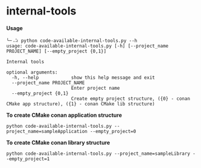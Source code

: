 # internal-tools

#### Usage
```[bash]
╰─⠠⠵ python code-available-internal-tools.py --h
usage: code-available-internal-tools.py [-h] [--project_name PROJECT_NAME] [--empty_project {0,1}]

Internal tools

optional arguments:
  -h, --help            show this help message and exit
  --project_name PROJECT_NAME
                        Enter project name
  --empty_project {0,1}
                        Create empty project structure, ({0} - conan CMake app structure), ({1} - conan CMake lib structure)
```

**To create CMake conan application structure**
```[bash]
python code-available-internal-tools.py --project_name=sampleApplication --empty_project=0
```

**To create CMake conan library structure**
```[bash]
python code-available-internal-tools.py --project_name=sampleLibrary --empty_project=1
```

